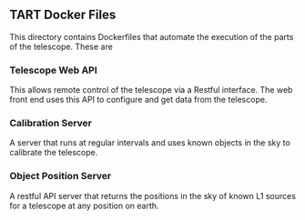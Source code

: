 ## TART Docker Files

This directory contains Dockerfiles that automate the execution of the parts of the telescope. These are


### Telescope Web API

This allows remote control of the telescope via a Restful interface. The web front end uses this API to configure and get data from the telescope.

### Calibration Server

A server that runs at regular intervals and uses known objects in the sky to calibrate the telescope.

### Object Position Server

A restful API server that returns the positions in the sky of known L1 sources for a telescope at any position on earth.
